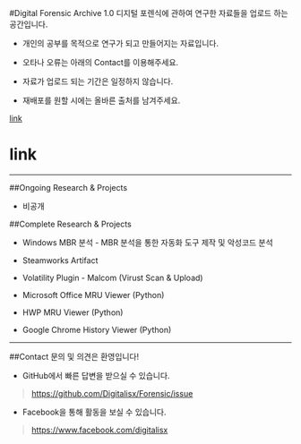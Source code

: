 #Digital Forensic Archive 1.0
디지털 포렌식에 관하여 연구한 자료들을 업로드 하는 공간입니다.
* 개인의 공부를 목적으로 연구가 되고 만들어지는 자료입니다.

* 오타나 오류는 아래의 Contact를 이용해주세요.

* 자료가 업로드 되는 기간은 일정하지 않습니다.

* 재배포를 원할 시에는 올바른 출처를 남겨주세요.

[link](#link)

# link

<hr></hr>

##Ongoing Research & Projects
* 비공개

##Complete Research & Projects
* Windows MBR 분석 - MBR 분석을 통한 자동화 도구 제작 및 악성코드 분석

* Steamworks Artifact

* Volatility Plugin - Malcom (Virust Scan & Upload)

* Microsoft Office MRU Viewer (Python)

* HWP MRU Viewer (Python)

* Google Chrome History Viewer (Python)

<hr></hr>

##Contact
문의 및 의견은 환영입니다!
* GitHub에서 빠른 답변을 받으실 수 있습니다.

><https://github.com/Digitalisx/Forensic/issue>

* Facebook을 통해 활동을 보실 수 있습니다.

><https://www.facebook.com/digitalisx>
